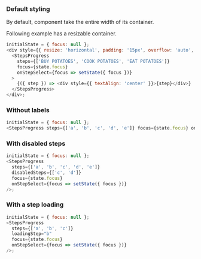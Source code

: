 ### Default styling

By default, component take the entire width of its container.

Following example has a resizable container.

```js
initialState = { focus: null };
<div style={{ resize: 'horizontal', padding: '15px', overflow: 'auto', width: '80%', maxWidth: '95%' }}>
  <StepsProgress
    steps={['BUY POTATOES', 'COOK POTATOES', 'EAT POTATOES']}
    focus={state.focus}
    onStepSelect={focus => setState({ focus })}
  >
    {({ step }) => <div style={{ textAlign: 'center' }}>{step}</div>}
  </StepsProgress>
</div>;
```

### Without labels

```js
initialState = { focus: null };
<StepsProgress steps={['a', 'b', 'c', 'd', 'e']} focus={state.focus} onStepSelect={focus => setState({ focus })} />;
```

### With disabled steps

```js
initialState = { focus: null };
<StepsProgress
  steps={['a', 'b', 'c', 'd', 'e']}
  disabledSteps={['c', 'd']}
  focus={state.focus}
  onStepSelect={focus => setState({ focus })}
/>;
```

### With a step loading

```js
initialState = { focus: null };
<StepsProgress
  steps={['a', 'b', 'c']}
  loadingStep="b"
  focus={state.focus}
  onStepSelect={focus => setState({ focus })}
/>;
```
